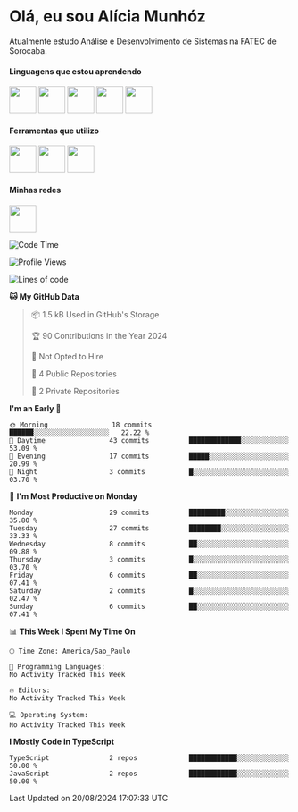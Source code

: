 # Olá, eu sou Alícia Munhóz

<p>Atualmente estudo Análise e Desenvolvimento de Sistemas na FATEC de Sorocaba.</p>

#### Linguagens que estou aprendendo
<img src="./icons/HTML.svg" width="48">
<img src="./icons/CSS.svg" width="48">
<img src="./icons/JavaScript.svg" width="48">
<img src="./icons/NodeJS-Dark.svg" width="48">
<img src="./icons/TypeScript.svg" width="48">

#### Ferramentas que utilizo
<img src="./icons/MongoDB.svg" width="48">
<img src="./icons/Postman.svg" width="48">
<img src="./icons/Figma-Dark.svg" width="48">

#### Minhas redes
[<img src="./icons/LinkedIn.svg" width="48">](https://www.linkedin.com/in/aliciamunhozfrancodecamargo/)

<!--START_SECTION:waka-->
![Code Time](http://img.shields.io/badge/Code%20Time-0%20secs-blue)

![Profile Views](http://img.shields.io/badge/Profile%20Views-3-blue)

![Lines of code](https://img.shields.io/badge/From%20Hello%20World%20I%27ve%20Written-13.7%20thousand%20lines%20of%20code-blue)

**🐱 My GitHub Data** 

> 📦 1.5 kB Used in GitHub's Storage 
 > 
> 🏆 90 Contributions in the Year 2024
 > 
> 🚫 Not Opted to Hire
 > 
> 📜 4 Public Repositories 
 > 
> 🔑 2 Private Repositories 
 > 
**I'm an Early 🐤** 

```text
🌞 Morning                18 commits          ██████░░░░░░░░░░░░░░░░░░░   22.22 % 
🌆 Daytime                43 commits          █████████████░░░░░░░░░░░░   53.09 % 
🌃 Evening                17 commits          █████░░░░░░░░░░░░░░░░░░░░   20.99 % 
🌙 Night                  3 commits           █░░░░░░░░░░░░░░░░░░░░░░░░   03.70 % 
```
📅 **I'm Most Productive on Monday** 

```text
Monday                   29 commits          █████████░░░░░░░░░░░░░░░░   35.80 % 
Tuesday                  27 commits          ████████░░░░░░░░░░░░░░░░░   33.33 % 
Wednesday                8 commits           ██░░░░░░░░░░░░░░░░░░░░░░░   09.88 % 
Thursday                 3 commits           █░░░░░░░░░░░░░░░░░░░░░░░░   03.70 % 
Friday                   6 commits           ██░░░░░░░░░░░░░░░░░░░░░░░   07.41 % 
Saturday                 2 commits           █░░░░░░░░░░░░░░░░░░░░░░░░   02.47 % 
Sunday                   6 commits           ██░░░░░░░░░░░░░░░░░░░░░░░   07.41 % 
```


📊 **This Week I Spent My Time On** 

```text
🕑︎ Time Zone: America/Sao_Paulo

💬 Programming Languages: 
No Activity Tracked This Week

🔥 Editors: 
No Activity Tracked This Week

💻 Operating System: 
No Activity Tracked This Week
```

**I Mostly Code in TypeScript** 

```text
TypeScript               2 repos             ████████████░░░░░░░░░░░░░   50.00 % 
JavaScript               2 repos             ████████████░░░░░░░░░░░░░   50.00 % 
```




 Last Updated on 20/08/2024 17:07:33 UTC
<!--END_SECTION:waka-->
<!--
**aliciamunhoz/aliciamunhoz** is a ✨ _special_ ✨ repository because its `README.md` (this file) appears on your GitHub profile.

Here are some ideas to get you started:

- 🔭 I’m currently working on ...
- 🌱 I’m currently learning ...
- 👯 I’m looking to collaborate on ...
- 🤔 I’m looking for help with ...
- 💬 Ask me about ...
- 📫 How to reach me: ...
- 😄 Pronouns: ...
- ⚡ Fun fact: ...
-->
